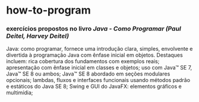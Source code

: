 # how-to-program

### exercícios propostos no livro _Java - Como Programar (Paul Deitel, Harvey Deitel)_

Java: como programar, fornece uma introdução clara, simples, envolvente e divertida à programação Java com ênfase inicial em objetos. Destaques incluem: rica cobertura dos fundamentos com exemplos reais; apresentação com ênfase inicial em classes e objetos; uso com Java™ SE 7, Java™ SE 8 ou ambos; Java™ SE 8 abordado em seções modulares opcionais; lambdas, fluxos e interfaces funcionais usando métodos padrão e estáticos do Java SE 8; Swing e GUI do JavaFX: elementos gráficos e multimídia;
